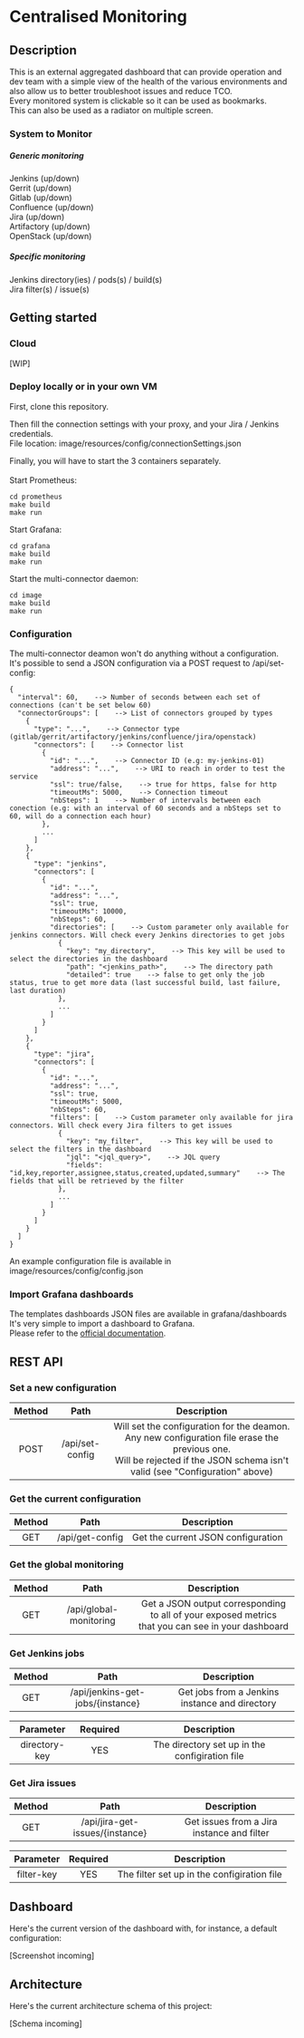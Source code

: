 # Centralised Monitoring

## Description

This is an external aggregated dashboard that can provide operation and dev team with a simple view of the health of the various environments and also allow us to better troubleshoot issues and reduce TCO. \
Every monitored system is clickable so it can be used as bookmarks. \
This can also be used as a radiator on multiple screen.

### System to Monitor

##### Generic monitoring

Jenkins (up/down) \
Gerrit (up/down) \
Gitlab (up/down) \
Confluence (up/down) \
Jira (up/down) \
Artifactory (up/down) \
OpenStack (up/down)

##### Specific monitoring

Jenkins directory(ies) / pods(s) / build(s) \
Jira filter(s) / issue(s)

## Getting started

### Cloud

[WIP]

### Deploy locally or in your own VM

First, clone this repository.

Then fill the connection settings with your proxy, and your Jira / Jenkins credentials. \
File location: image/resources/config/connectionSettings.json

Finally, you will have to start the 3 containers separately. \
<br/>
Start Prometheus:
```
cd prometheus
make build
make run
```

Start Grafana:
```
cd grafana
make build
make run
```

Start the multi-connector daemon:
```
cd image
make build
make run
```

### Configuration

The multi-connector deamon won't do anything without a configuration. \
It's possible to send a JSON configuration via a POST request to /api/set-config:

```
{
  "interval": 60,    --> Number of seconds between each set of connections (can't be set below 60)
  "connectorGroups": [    --> List of connectors grouped by types
    {
      "type": "...",    --> Connector type (gitlab/gerrit/artifactory/jenkins/confluence/jira/openstack)
      "connectors": [    --> Connector list
        {
          "id": "...",    --> Connector ID (e.g: my-jenkins-01)
          "address": "...",    --> URI to reach in order to test the service
          "ssl": true/false,    --> true for https, false for http
          "timeoutMs": 5000,    --> Connection timeout
          "nbSteps": 1    --> Number of intervals between each conection (e.g: with an interval of 60 seconds and a nbSteps set to 60, will do a connection each hour)
        },
        ...
      ]
    },
    {
      "type": "jenkins",
      "connectors": [
        {
          "id": "...",
          "address": "...",
          "ssl": true,
          "timeoutMs": 10000,
          "nbSteps": 60,
          "directories": [    --> Custom parameter only available for jenkins connectors. Will check every Jenkins directories to get jobs
            {
              "key": "my_directory",    --> This key will be used to select the directories in the dashboard
              "path": "<jenkins_path>",    --> The directory path
              "detailed": true    --> false to get only the job status, true to get more data (last successful build, last failure, last duration)
            },
            ...
          ]
        }
      ]
    },
    {
      "type": "jira",
      "connectors": [
        {
          "id": "...",
          "address": "...",
          "ssl": true,
          "timeoutMs": 5000,
          "nbSteps": 60,
          "filters": [    --> Custom parameter only available for jira connectors. Will check every Jira filters to get issues
            {
              "key": "my_filter",    --> This key will be used to select the filters in the dashboard
              "jql": "<jql_query>",    --> JQL query
              "fields": "id,key,reporter,assignee,status,created,updated,summary"    --> The fields that will be retrieved by the filter
            },
            ...
          ]
        }
      ]
    }
  ]
}
```

An example configuration file is available in image/resources/config/config.json

### Import Grafana dashboards

The templates dashboards JSON files are available in grafana/dashboards \
It's very simple to import a dashboard to Grafana. \
Please refer to the [official documentation](https://grafana.com/docs/grafana/latest/reference/export_import/#importing-a-dashboard).

## REST API

### Set a new configuration

| Method          | Path                        | Description   |
| :-------------: | :-------------------------: | :-----------: |
|  POST            | /api/set-config   | Will set the configuration for the deamon. Any new configuration file erase the previous one. <br> Will be rejected if the JSON schema isn't valid (see "Configuration" above) |

### Get the current configuration

| Method          | Path                        | Description   |
| :-------------: | :-------------------------: | :-----------: |
|  GET            | /api/get-config   | Get the current JSON configuration |

### Get the global monitoring

| Method          | Path                        | Description   |
| :-------------: | :-------------------------: | :-----------: |
|  GET            | /api/global-monitoring   | Get a JSON output corresponding to all of your exposed metrics <br> that you can see in your dashboard |

### Get Jenkins jobs

| Method          | Path                        | Description   |
| :-------------: | :-------------------------: | :-----------: |
|  GET            | /api/jenkins-get-jobs/{instance}   | Get jobs from a Jenkins instance and directory |

| Parameter       | Required | Description |
| :-------------: | :-: | :-----------: |
|  directory-key          | YES | The directory set up in the configiration file |

### Get Jira issues

| Method          | Path                        | Description   |
| :-------------: | :-------------------------: | :-----------: |
|  GET            | /api/jira-get-issues/{instance}   | Get issues from a Jira instance and filter |

| Parameter       | Required | Description |
| :-------------: | :-: | :-----------: |
|  filter-key          | YES | The filter set up in the configiration file |

## Dashboard

Here's the current version of the dashboard with, for instance, a default configuration:

[Screenshot incoming]

## Architecture

Here's the current architecture schema of this project:

[Schema incoming]
